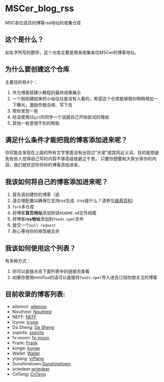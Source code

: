 # MSCer_blog_rss
MSC各位成员的博客rss地址的收集仓库

## 这个是什么？
如名字所写的那样，这个仓库主要是用来收集各位MSCer的博客地址。

## 为什么要创建这个仓库

主要目的有4个：

1. 作为博客搭建小教程的最终成果展示
2. 一个刚刚建起来的小站往往是没有人看的，希望这个仓库能够帮你稍稍增加一下曝光，激励你做总结、写下去
3. 帮你发现一些
4. 给没使用过`git`的同学一个说服自己开始尝试的理由
5. 其他一些意想不到的帮助

## 满足什么条件才能把我的博客添加进来呢？

你可能会发现在上面的所有文字里面没有出现过“大佬”或其同近义词，目的是想避免有些人觉得自己写的内容不够高级就避之千里。
只要你想要和大家分享你的内容，我们就欢迎你将你的博客添加进来。

## 我该如何将自己的博客添加进来呢？

1. 首先请创建你的博客（逃
2. 请合理配置以确保它支持rss生成（rss是什么？请参见[维基百科](https://en.wikipedia.org/wiki/RSS)）
3. `fork`本仓库
4. 将博客**首页地址**添加到该`README.md`文件结尾
5. 将博客**rss地址**添加到`feeds.opml`文件
6. 提交一个`pull request`
7. 耐心等待你的修改被合并

## 我该如何使用这个列表？

有多种方式：

1. 你可以直接点击下面列表中的链接去查看
2. 如果你使用miniflux的话可以直接将`feeds.opml`导入进去订阅你想关注的博客


## 目前收录的博客列表:

- ailemon: [ailemon](https://blog.ailemon.me/)
- Nouthest: [Nouthest](https://blog.dapaostudio.com/)
- NEFF: [NEFF](https://blog.neffhzw.com/)
- lcyow: [lcyow](https://blog.lcyown.cn/)
- Da Sheng: [Da Sheng](https://blog.cssun.xyz/)
- sspirits: [sspirits](https://blog.sspirits.top/)
- fx-moon: [fx-moon](https://www.git.moe/)
- Frank: [Frank](https://blog.frankli.site/)
- konge: [konge](https://konge.pw)
- Wallet: [Wallet](39.105.105.208)
- yrpang: [yrPang](https://blog.yrpang.com/)
- Sunshinetown:[Sunshinetown](http://ti.jiashang.ga/)
- actedeer:[actedeer](https://blog.acteder.cn/)
- CnTeng: [CnTeng](https://cnteng.github.io)


